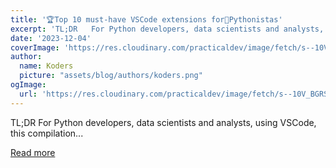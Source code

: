 ```yaml
---
title: '🏆Top 10 must-have VSCode extensions for🐍Pythonistas'
excerpt: 'TL;DR   For Python developers, data scientists and analysts, using VSCode, this compilation...'
date: '2023-12-04'
coverImage: 'https://res.cloudinary.com/practicaldev/image/fetch/s--10V_BGRS--/c_imagga_scale,f_auto,fl_progressive,h_420,q_66,w_1000/https://dev-to-uploads.s3.amazonaws.com/uploads/articles/72zag47yedpaslprb523.gif'
author:
  name: Koders
  picture: "assets/blog/authors/koders.png"
ogImage:
  url: 'https://res.cloudinary.com/practicaldev/image/fetch/s--10V_BGRS--/c_imagga_scale,f_auto,fl_progressive,h_420,q_66,w_1000/https://dev-to-uploads.s3.amazonaws.com/uploads/articles/72zag47yedpaslprb523.gif'
---
```


TL;DR   For Python developers, data scientists and analysts, using VSCode, this compilation...

[Read more](https://dev.to/taipy/top-10-must-have-vscode-extensions-forpythonistas-561a)
